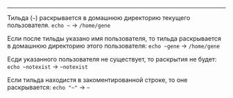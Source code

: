 ___
Тильда (`~`)  раскрывается в домашнюю директорию текущего пользователя. `echo ~` -> `/home/gene`

Если после тильды указано имя пользователя, то тильда раскрывается в домашнюю директорию этого пользователя:
`echo ~gene` -> `/home/gene`

Есди указанного пользователя не существует, то раскрытия не будет:
`echo ~notexist` -> `~notexist`

Если тильда находистя в закоментированной строке, то оне раскрывается:
`echo "~"` -> `~`
